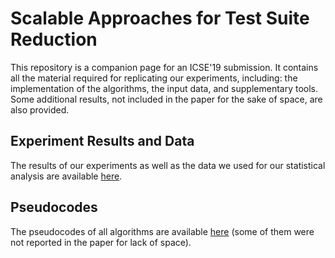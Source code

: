 # Scalable Approaches for Test Suite Reduction

This repository is a companion page for an ICSE'19 submission. It contains all the material required for replicating our experiments, including: the implementation of the algorithms, the input data, and supplementary tools. 
Some additional results, not included in the paper for the sake of space, are also provided.


Experiment Results and Data
---------------
The results of our experiments as well as the data we used for our statistical analysis are available [here](results/README.md).


Pseudocodes
---------------
The pseudocodes of all algorithms are available [here](pseudocode/README.md) (some of them were not reported in the paper for lack of space).
